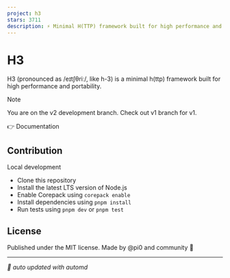 ```yaml
---
project: h3
stars: 3711
description: ⚡️ Minimal H(TTP) framework built for high performance and portability 
---
```


H3
==

H3 (pronounced as /eɪtʃθriː/, like h-3) is a minimal h(ttp) framework built for high performance and portability.

Note

You are on the v2 development branch. Check out v1 branch for v1.

👉 Documentation

Contribution
------------

Local development

-   Clone this repository
-   Install the latest LTS version of Node.js
-   Enable Corepack using `corepack enable`
-   Install dependencies using `pnpm install`
-   Run tests using `pnpm dev` or `pnpm test`

License
-------

Published under the MIT license. Made by @pi0 and community 💛  
  

* * *

_🤖 auto updated with automd_
